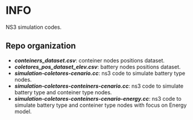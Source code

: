 # INFO
NS3 simulation codes.

## Repo organization

* **_conteiners_dataset.csv_**: conteiner nodes positions dataset.
* **_coletores_pos_dataset_elev.csv_**: battery nodes positions dataset.
* **_simulation-coletores-cenario.cc_**: ns3 code to simulate battery type nodes.
* **_simulation-coletores-conteiners-cenario.cc_**: ns3 code to simulate battery type and conteiner type nodes.
* **_simulation-coletores-conteiners-cenario-energy.cc_**: ns3 code to simulate battery type and conteiner type nodes with focus on Energy model.



